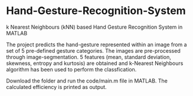# Hand-Gesture-Recognition-System
k Nearest Neighbours (kNN) based Hand Gesture Recognition System in MATLAB

The project predicts the hand-gesture represented within an image from a set of 5 pre-defined gesture categories. The images are pre-processed through image-segmentation. 5 features (mean, standard deviation, skewness, entropy and kurtosis) are obtained and k-Nearest Neighbours algorithm has been used to perform the classfication.

Download the folder and run the code/main.m file in MATLAB. The calculated efficiency is printed as output. 
